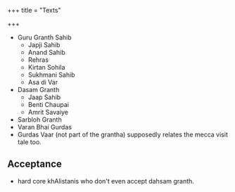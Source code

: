 +++
title = "Texts"

+++
- Guru Granth Sahib
    - Japji Sahib
    - Anand Sahib
    - Rehras
    - Kirtan Sohila
    - Sukhmani Sahib
    - Asa di Var
- Dasam Granth
    - Jaap Sahib
    - Benti Chaupai
    - Amrit Savaiye
- Sarbloh Granth
- Varan Bhai Gurdas
- Gurdas Vaar (not part of the grantha) supposedly relates the mecca visit tale too.

## Acceptance
- hard core khAlistanis who don't even accept dahsam granth.
